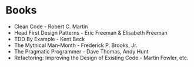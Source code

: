 # Books

* Clean Code - Robert C. Martin
* Head First Design Patterns - Eric Freeman & Elisabeth Freeman
* TDD By Example - Kent Beck
* The Mythical Man-Month - Frederick P. Brooks, Jr.
* The Pragmatic Programmer - Dave Thomas, Andy Hunt
* Refactoring: Improving the Design of Existing Code - Martin Fowler, etc.
